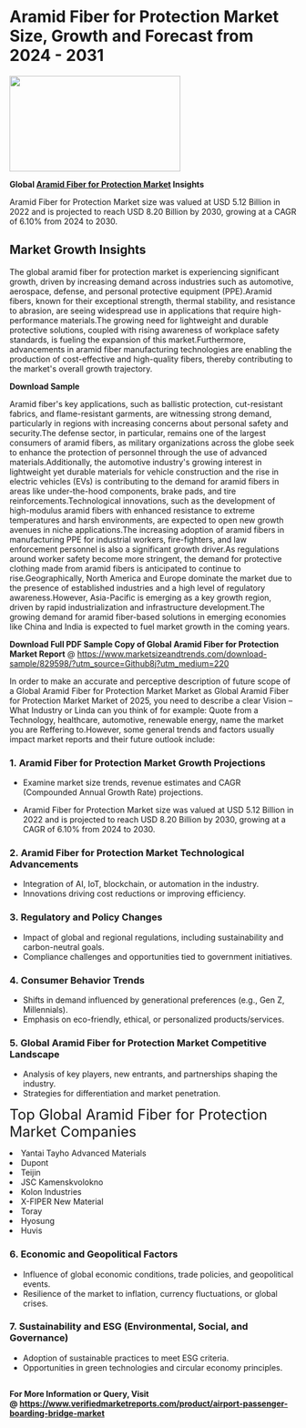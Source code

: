 <H1>Aramid Fiber for Protection Market Size, Growth and Forecast from 2024 - 2031</H1><img class="aligncenter size-medium wp-image-584254" src="https://thirdeyenews.in/wp-content/uploads/2024/09/Global-Market-Research-300x168.jpeg" alt="" width="300" height="168" /><p><strong>Global&nbsp;<a href="https://www.marketsizeandtrends.com/download-sample/829598/?utm_source=Github8j?utm_medium=220">Aramid Fiber for Protection Market</a> Insights</strong></p><p>Aramid Fiber for Protection Market size was valued at USD 5.12 Billion in 2022 and is projected to reach USD 8.20 Billion by 2030, growing at a CAGR of 6.10% from 2024 to 2030.</p><p><h2>Market Growth Insights</h2> <p>The global aramid fiber for protection market is experiencing significant growth, driven by increasing demand across industries such as automotive, aerospace, defense, and personal protective equipment (PPE).Aramid fibers, known for their exceptional strength, thermal stability, and resistance to abrasion, are seeing widespread use in applications that require high-performance materials.The growing need for lightweight and durable protective solutions, coupled with rising awareness of workplace safety standards, is fueling the expansion of this market.Furthermore, advancements in aramid fiber manufacturing technologies are enabling the production of cost-effective and high-quality fibers, thereby contributing to the market's overall growth trajectory.</p> <p><strong>Download Sample</strong></p> <p>Aramid fiber's key applications, such as ballistic protection, cut-resistant fabrics, and flame-resistant garments, are witnessing strong demand, particularly in regions with increasing concerns about personal safety and security.The defense sector, in particular, remains one of the largest consumers of aramid fibers, as military organizations across the globe seek to enhance the protection of personnel through the use of advanced materials.Additionally, the automotive industry's growing interest in lightweight yet durable materials for vehicle construction and the rise in electric vehicles (EVs) is contributing to the demand for aramid fibers in areas like under-the-hood components, brake pads, and tire reinforcements.Technological innovations, such as the development of high-modulus aramid fibers with enhanced resistance to extreme temperatures and harsh environments, are expected to open new growth avenues in niche applications.The increasing adoption of aramid fibers in manufacturing PPE for industrial workers, fire-fighters, and law enforcement personnel is also a significant growth driver.As regulations around worker safety become more stringent, the demand for protective clothing made from aramid fibers is anticipated to continue to rise.Geographically, North America and Europe dominate the market due to the presence of established industries and a high level of regulatory awareness.However, Asia-Pacific is emerging as a key growth region, driven by rapid industrialization and infrastructure development.The growing demand for aramid fiber-based solutions in emerging economies like China and India is expected to fuel market growth in the coming years.<p><span class=""><strong>Download Full PDF Sample Copy of Global Aramid Fiber for Protection Market Report</strong> @ <a href="https://www.marketsizeandtrends.com/download-sample/829598/?utm_source=Github8j?utm_medium=220" target="_blank">https://www.marketsizeandtrends.com/download-sample/829598/?utm_source=Github8j?utm_medium=220</a></span></p><p>In order to make an accurate and perceptive description of future scope of a Global&nbsp;Aramid Fiber for Protection Market Market as Global&nbsp;Aramid Fiber for Protection Market Market of 2025, you need to describe a clear Vision &ndash; What Industry or Linda can you think of for example: Quote from a Technology, healthcare, automotive, renewable energy, name the market you are Reffering to.However, some general trends and factors usually impact market reports and their future outlook include:</p><h3>1.&nbsp;<strong>Aramid Fiber for Protection Market Growth Projections</strong></h3><ul><li>Examine market size trends, revenue estimates and CAGR (Compounded Annual Growth Rate) projections.</li><li><p>Aramid Fiber for Protection Market size was valued at USD 5.12 Billion in 2022 and is projected to reach USD 8.20 Billion by 2030, growing at a CAGR of 6.10% from 2024 to 2030.</p></li></ul><h3>2.&nbsp;<strong>Aramid Fiber for Protection Market Technological Advancements</strong></h3><ul><li>Integration of AI, IoT, blockchain, or automation in the industry.</li><li>Innovations driving cost reductions or improving efficiency.</li></ul><h3>3.&nbsp;<strong>Regulatory and Policy Changes</strong></h3><ul><li>Impact of global and regional regulations, including sustainability and carbon-neutral goals.</li><li>Compliance challenges and opportunities tied to government initiatives.</li></ul><h3>4.&nbsp;<strong>Consumer Behavior Trends</strong></h3><ul><li>Shifts in demand influenced by generational preferences (e.g., Gen Z, Millennials).</li><li>Emphasis on eco-friendly, ethical, or personalized products/services.</li></ul><h3>5.&nbsp;<strong>Global Aramid Fiber for Protection Market Competitive Landscape</strong></h3><ul><li>Analysis of key players, new entrants, and partnerships shaping the industry.</li><li>Strategies for differentiation and market penetration.</li></ul><p data-pm-slice="1 1 []"><span style="color: inherit; font-family: inherit; font-size: 25px;">Top Global Aramid Fiber for Protection Market Companies</span></p><div class="" data-test-id=""><p><li>Yantai Tayho Advanced Materials</li><li> Dupont</li><li> Teijin</li><li> JSC Kamenskvolokno</li><li> Kolon Industries</li><li> X-FIPER New Material</li><li> Toray</li><li> Hyosung</li><li> Huvis</li></p></div><h3>6.&nbsp;<strong>Economic and Geopolitical Factors</strong></h3><ul><li>Influence of global economic conditions, trade policies, and geopolitical events.</li><li>Resilience of the market to inflation, currency fluctuations, or global crises.</li></ul><h3>7.&nbsp;<strong>Sustainability and ESG (Environmental, Social, and Governance)</strong></h3><ul><li>Adoption of sustainable practices to meet ESG criteria.</li><li>Opportunities in green technologies and circular economy principles.</li></ul><h2><strong style="font-size: 14px;">For More Information or Query, Visit @&nbsp;</strong><a style="background-color: #ffffff; font-size: 14px;" href="https://www.marketsizeandtrends.com/report/aramid-fiber-for-protection-market/" target="_blank">https://www.verifiedmarketreports.com/product/airport-passenger-boarding-bridge-market</a></h2>
